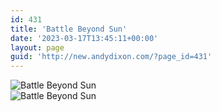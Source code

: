 ```yaml
---
id: 431
title: 'Battle Beyond Sun'
date: '2023-03-17T13:45:11+00:00'
layout: page
guid: 'http://new.andydixon.com/?page_id=431'
---
```


![Battle Beyond Sun](https://i0.wp.com/assets.g8x2.ldn.idrivee2-23.com/posters/Battle%20Beyond%20Sun%2001.jpg?w=1200&ssl=1 "Battle Beyond Sun")  
![Battle Beyond Sun](https://i0.wp.com/assets.g8x2.ldn.idrivee2-23.com/posters/Battle%20Beyond%20Sun%2002.jpg?w=1200&ssl=1 "Battle Beyond Sun")